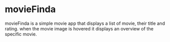 # movieFinda
movieFinda is a simple movie app that displays a list of movie, their title and rating.
when the movie image is hovered it displays an overview of the specific movie.
